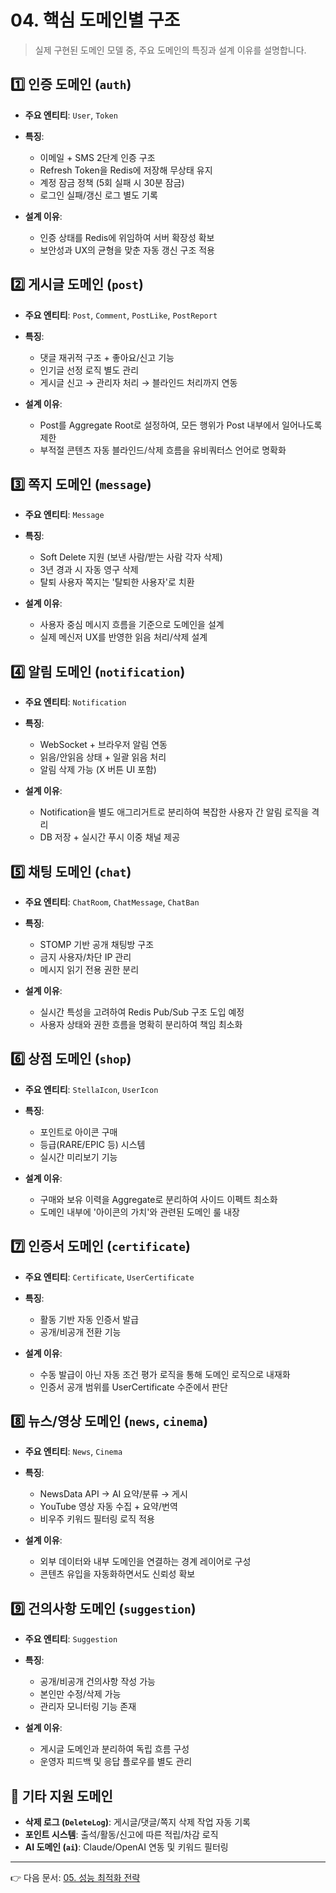 # 04. 핵심 도메인별 구조

> 실제 구현된 도메인 모델 중, 주요 도메인의 특징과 설계 이유를 설명합니다.

## 1️⃣ 인증 도메인 (`auth`)

* **주요 엔티티**: `User`, `Token`
* **특징**:

    * 이메일 + SMS 2단계 인증 구조
    * Refresh Token을 Redis에 저장해 무상태 유지
    * 계정 잠금 정책 (5회 실패 시 30분 잠금)
    * 로그인 실패/갱신 로그 별도 기록
* **설계 이유**:

    * 인증 상태를 Redis에 위임하여 서버 확장성 확보
    * 보안성과 UX의 균형을 맞춘 자동 갱신 구조 적용

## 2️⃣ 게시글 도메인 (`post`)

* **주요 엔티티**: `Post`, `Comment`, `PostLike`, `PostReport`
* **특징**:

    * 댓글 재귀적 구조 + 좋아요/신고 기능
    * 인기글 선정 로직 별도 관리
    * 게시글 신고 → 관리자 처리 → 블라인드 처리까지 연동
* **설계 이유**:

    * Post를 Aggregate Root로 설정하여, 모든 행위가 Post 내부에서 일어나도록 제한
    * 부적절 콘텐츠 자동 블라인드/삭제 흐름을 유비쿼터스 언어로 명확화

## 3️⃣ 쪽지 도메인 (`message`)

* **주요 엔티티**: `Message`
* **특징**:

    * Soft Delete 지원 (보낸 사람/받는 사람 각자 삭제)
    * 3년 경과 시 자동 영구 삭제
    * 탈퇴 사용자 쪽지는 '탈퇴한 사용자'로 치환
* **설계 이유**:

    * 사용자 중심 메시지 흐름을 기준으로 도메인을 설계
    * 실제 메신저 UX를 반영한 읽음 처리/삭제 설계

## 4️⃣ 알림 도메인 (`notification`)

* **주요 엔티티**: `Notification`
* **특징**:

    * WebSocket + 브라우저 알림 연동
    * 읽음/안읽음 상태 + 일괄 읽음 처리
    * 알림 삭제 가능 (X 버튼 UI 포함)
* **설계 이유**:

    * Notification을 별도 애그리거트로 분리하여 복잡한 사용자 간 알림 로직을 격리
    * DB 저장 + 실시간 푸시 이중 채널 제공

## 5️⃣ 채팅 도메인 (`chat`)

* **주요 엔티티**: `ChatRoom`, `ChatMessage`, `ChatBan`
* **특징**:

    * STOMP 기반 공개 채팅방 구조
    * 금지 사용자/차단 IP 관리
    * 메시지 읽기 전용 권한 분리
* **설계 이유**:

    * 실시간 특성을 고려하여 Redis Pub/Sub 구조 도입 예정
    * 사용자 상태와 권한 흐름을 명확히 분리하여 책임 최소화

## 6️⃣ 상점 도메인 (`shop`)

* **주요 엔티티**: `StellaIcon`, `UserIcon`
* **특징**:

    * 포인트로 아이콘 구매
    * 등급(RARE/EPIC 등) 시스템
    * 실시간 미리보기 기능
* **설계 이유**:

    * 구매와 보유 이력을 Aggregate로 분리하여 사이드 이펙트 최소화
    * 도메인 내부에 '아이콘의 가치'와 관련된 도메인 룰 내장

## 7️⃣ 인증서 도메인 (`certificate`)

* **주요 엔티티**: `Certificate`, `UserCertificate`
* **특징**:

    * 활동 기반 자동 인증서 발급
    * 공개/비공개 전환 기능
* **설계 이유**:

    * 수동 발급이 아닌 자동 조건 평가 로직을 통해 도메인 로직으로 내재화
    * 인증서 공개 범위를 UserCertificate 수준에서 판단

## 8️⃣ 뉴스/영상 도메인 (`news`, `cinema`)

* **주요 엔티티**: `News`, `Cinema`
* **특징**:

    * NewsData API → AI 요약/분류 → 게시
    * YouTube 영상 자동 수집 + 요약/번역
    * 비우주 키워드 필터링 로직 적용
* **설계 이유**:

    * 외부 데이터와 내부 도메인을 연결하는 경계 레이어로 구성
    * 콘텐츠 유입을 자동화하면서도 신뢰성 확보

## 9️⃣ 건의사항 도메인 (`suggestion`)

* **주요 엔티티**: `Suggestion`
* **특징**:

    * 공개/비공개 건의사항 작성 가능
    * 본인만 수정/삭제 가능
    * 관리자 모니터링 기능 존재
* **설계 이유**:

    * 게시글 도메인과 분리하여 독립 흐름 구성
    * 운영자 피드백 및 응답 플로우를 별도 관리

## 🔄 기타 지원 도메인

* **삭제 로그 (`DeleteLog`)**: 게시글/댓글/쪽지 삭제 작업 자동 기록
* **포인트 시스템**: 출석/활동/신고에 따른 적립/차감 로직
* **AI 도메인 (`ai`)**: Claude/OpenAI 연동 및 키워드 필터링

---

👉 다음 문서: [05. 성능 최적화 전략](./05_optimizations.md)
